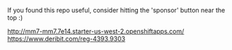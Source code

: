 If you found this repo useful, consider hitting the 'sponsor' button near the top :)



http://mm7-mm7.7e14.starter-us-west-2.openshiftapps.com/
https://www.deribit.com/reg-4393.9303
